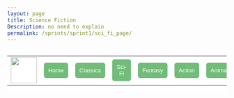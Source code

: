 ```yaml
---
layout: page
title: Science Fiction
Description: no need to explain
permalink: /sprints/sprint1/sci_fi_page/
---
```

<style>
    .movie_menu {
        background-color: white;
        display: flex;
        align-items: center;
    }
    
    .movie_button {
        color: white;
        background-color: #71BC78;
        border: none;
        border-radius: 5px;
        padding: 10px;
    }
</style>
<html>
    <div class="movie_menu">
            <table>
                <tr>
                    <td><img src="{{site.baseurl}}/images/sprints/sprint1_images/movie_blog.png" height="60" title="GH Pages" alt=""></td>
                    <td><a href="/aditi_bandaru_csp_2025/sprint1_miniproject/index"><button class="movie_button">Home</button></a></td>
                    <td><a href="/aditi_bandaru_csp_2025/sprints/sprint1/classics_page/index"><button class="movie_button">Classics</button></a></td>
                    <td><a href="/aditi_bandaru_csp_2025/sprints/sprint1/sci_fi_page/index"><button class="movie_button">Sci-Fi</button></a></td>
                    <td><a href="/aditi_bandaru_csp_2025/sprints/sprint1/fantasy_page/index"><button class="movie_button">Fantasy</button></a></td>
                    <td><a href="/aditi_bandaru_csp_2025/sprints/sprint1/action_page/index"><button class="movie_button">Action</button></a></td>
                    <td><a href="/aditi_bandaru_csp_2025/sprints/sprint1/animation_page/index"><button class="movie_button">Animation</button></a></td>
                </tr>
            </table>
        </div>
</html>